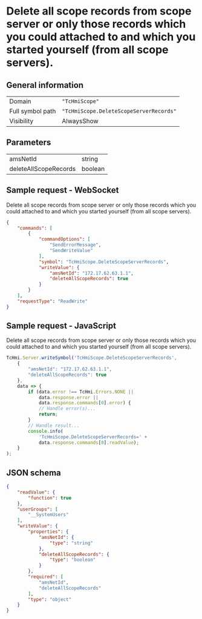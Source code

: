 # Delete all scope records from scope server or only those records which you could attached to and which you started yourself (from all scope servers).

## General information

|  |  |
| - | - |
| Domain | `"TcHmiScope"` |
| Full symbol path | `"TcHmiScope.DeleteScopeServerRecords"` |
| Visibility | AlwaysShow |

## Parameters

|  |  |
| - | - |
| amsNetId | string |
| deleteAllScopeRecords | boolean |

## Sample request - WebSocket

Delete all scope records from scope server or only those records which you could attached to and which you started yourself (from all scope servers).
```json
{
    "commands": [
        {
            "commandOptions": [
                "SendErrorMessage",
                "SendWriteValue"
            ],
            "symbol": "TcHmiScope.DeleteScopeServerRecords",
            "writeValue": {
                "amsNetId": "172.17.62.63.1.1",
                "deleteAllScopeRecords": true
            }
        }
    ],
    "requestType": "ReadWrite"
}
```

## Sample request - JavaScript

Delete all scope records from scope server or only those records which you could attached to and which you started yourself (from all scope servers).
```javascript
TcHmi.Server.writeSymbol('TcHmiScope.DeleteScopeServerRecords',
    {
        "amsNetId": "172.17.62.63.1.1",
        "deleteAllScopeRecords": true
    },
    data => {
        if (data.error !== TcHmi.Errors.NONE ||
            data.response.error ||
            data.response.commands[0].error) {
            // Handle error(s)...
            return;
        }
        // Handle result...
        console.info(
            'TcHmiScope.DeleteScopeServerRecords=' +
            data.response.commands[0].readValue);
    }
);
```

## JSON schema

```json
{
    "readValue": {
        "function": true
    },
    "userGroups": [
        "__SystemUsers"
    ],
    "writeValue": {
        "properties": {
            "amsNetId": {
                "type": "string"
            },
            "deleteAllScopeRecords": {
                "type": "boolean"
            }
        },
        "required": [
            "amsNetId",
            "deleteAllScopeRecords"
        ],
        "type": "object"
    }
}
```
